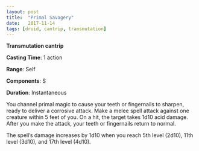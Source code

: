 ```yaml
---
layout: post
title:  "Primal Savagery"
date:   2017-11-14
tags: [druid, cantrip, transmutation]
---
```


**Transmutation cantrip**

**Casting Time**: 1 action

**Range**: Self

**Components**: S

**Duration**: Instantaneous

You channel primal magic to cause your teeth or fingernails to sharpen, ready to deliver a corrosive attack. Make a melee spell attack against one creature within 5 feet of you. On a hit, the target takes 1d10 acid damage. After you make the attack, your teeth or fingernails return to normal.

The spell’s damage increases by 1d10 when you reach 5th level (2d10), 11th level (3d10), and 17th level (4d10).
